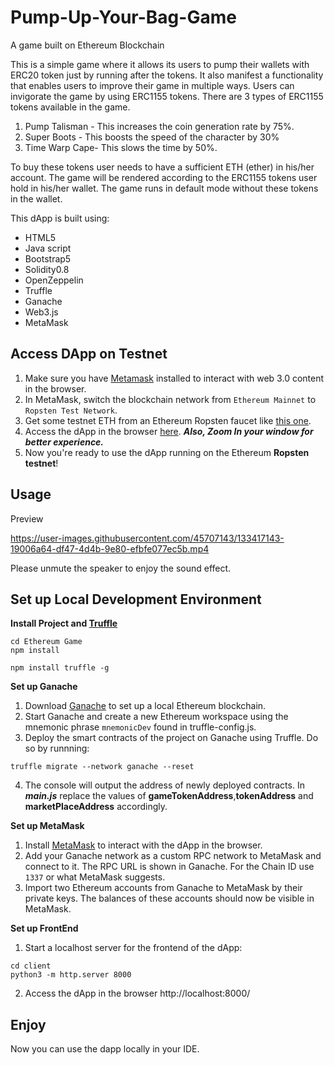 # Pump-Up-Your-Bag-Game
A game built on Ethereum Blockchain

This is a simple game where it allows its users to pump their wallets with ERC20 token just by running after the tokens. It also manifest a functionality that enables users to improve their game in multiple ways. Users can invigorate the game by using ERC1155 tokens. There are 3 types of ERC1155 tokens available in the game. 
1. Pump Talisman - This increases the coin generation rate by 75%.
2. Super Boots - This boosts the speed of the character by 30%
3. Time Warp Cape- This slows the time by 50%. 

To buy these tokens user needs to have a sufficient ETH (ether) in his/her account. 
The game will be rendered according to the ERC1155 tokens user hold in his/her wallet. The game runs in default mode without these tokens in the wallet.

This dApp is built using:
* HTML5
* Java script
* Bootstrap5
* Solidity0.8
* OpenZeppelin
* Truffle
* Ganache
* Web3.js
* MetaMask

## Access DApp on Testnet
1. Make sure you have [Metamask](https://metamask.io/) installed to interact with web 3.0 content in the browser.
2. In MetaMask, switch the blockchain network from ```Ethereum Mainnet``` to ```Ropsten Test Network```.
3. Get some testnet ETH from an Ethereum Ropsten faucet like [this one](https://faucet.dimensions.network/).
4. Access the dApp in the browser [here](https://tagupta.github.io/Pump-Up-Your-Bag-Game/client/). ***Also, Zoom In your window for better experience.***
5. Now you're ready to use the dApp running on the Ethereum **Ropsten testnet**!

## Usage
Preview

https://user-images.githubusercontent.com/45707143/133417143-19006a64-df47-4d4b-9e80-efbfe077ec5b.mp4

Please unmute the speaker to enjoy the sound effect.

## Set up Local Development Environment
**Install Project and [Truffle](https://www.trufflesuite.com/truffle)**

```
cd Ethereum Game
npm install
```
```
npm install truffle -g
```
**Set up Ganache**
1. Download [Ganache](https://www.trufflesuite.com/ganache) to set up a local Ethereum blockchain.
2. Start Ganache and create a new Ethereum workspace using the mnemonic phrase ```mnemonicDev``` found in truffle-config.js.
3. Deploy the smart contracts of the project on Ganache using Truffle. Do so by runnning:
``` 
truffle migrate --network ganache --reset

```
4. The console will output the address of newly deployed contracts. In ***main.js*** replace the values of **gameTokenAddress**,**tokenAddress** and **marketPlaceAddress** accordingly.

**Set up MetaMask**
1. Install [MetaMask](https://metamask.io/) to interact with the dApp in the browser.
2. Add your Ganache network as a custom RPC network to MetaMask and connect to it. The RPC URL is shown in Ganache. For the Chain ID use ```1337``` or what MetaMask suggests.
3. Import two Ethereum accounts from Ganache to MetaMask by their private keys. The balances of these accounts should now be visible in MetaMask.

**Set up FrontEnd**
1. Start a localhost server for the frontend of the dApp:
```
cd client
python3 -m http.server 8000
```
2. Access the dApp in the browser http://localhost:8000/

## Enjoy
Now you can use the dapp locally in your IDE.



